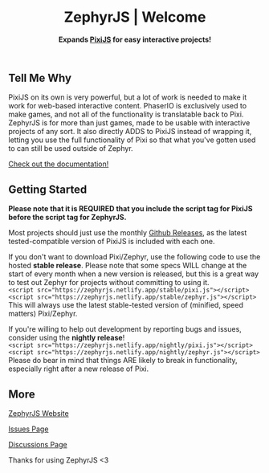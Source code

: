 <header class="card">
<h1 class="zephyr">ZephyrJS | Welcome</h1>
<p><strong>Expands <a href="https://github.com/pixijs/pixijs">PixiJS</a> for easy interactive projects!</strong></p>
</header>

<p class="pixi" id="compatibility"></p>

<h2>Tell Me Why</h2>
<p>PixiJS on its own is very powerful, but a lot of work is needed to make it work for web-based interactive content. PhaserIO is exclusively used to make games, and not all of the functionality is translatable back to Pixi. ZephyrJS is for more than just games, made to be usable with interactive projects of any sort. It also directly ADDS to PixiJS instead of wrapping it, letting you use the full functionality of Pixi so that what you've gotten used to can still be used outside of Zephyr.</p>

<p><a id="documentation-for-web" href="/documentation">Check out the documentation!</a></p>

<h2>Getting Started</h2>

<p><strong>Please note that it is REQUIRED that you include the script tag for PixiJS before the script tag for ZephyrJS.</strong></p>

<p>Most projects should just use the monthly <a href="https://github.com/ZephyrJS-Helper/ZephyrJS/releases">Github Releases</a>, as the latest tested-compatible version of PixiJS is included with each one.</p>

<p>If you don't want to download Pixi/Zephyr, use the following code to use the hosted <strong>stable release</strong>. Please note that some specs WILL change at the start of every month when a new version is released, but this is a great way to test out Zephyr for projects without committing to using it.<br><code>&lt;script src="https://zephyrjs.netlify.app/stable/pixi.js"&gt;&lt;/script&gt;</code><br><code>&lt;script src="https://zephyrjs.netlify.app/stable/zephyr.js"&gt;&lt;/script&gt;</code><br>This will always use the latest stable-tested version of (minified, speed matters) Pixi/Zephyr.</p>

<p>If you're willing to help out development by reporting bugs and issues, consider using the <strong class="zephyr">nightly release</strong>!<br><code>&lt;script src="https://zephyrjs.netlify.app/nightly/pixi.js"&gt;&lt;/script&gt;</code><br><code>&lt;script src="https://zephyrjs.netlify.app/nightly/zephyr.js"&gt;&lt;/script&gt;</code><br>Please do bear in mind that things ARE likely to break in functionality, especially right after a new release of Pixi.</p>

<h2>More</h2>
<p><a id="link-to-other" href="https://zephyrjs.netlify.app/">ZephyrJS Website</a></p>
<p><a href="https://github.com/ZephyrJS-Helper/ZephyrJS/issues">Issues Page</a></p>
<p><a href="https://github.com/ZephyrJS-Helper/ZephyrJS/discussions">Discussions Page</a></p>

<p>Thanks for using ZephyrJS &lt;3</p>
